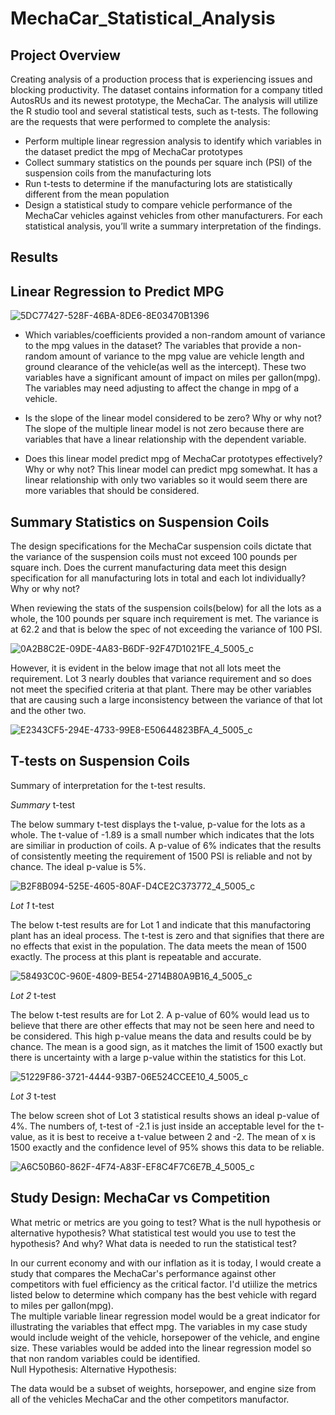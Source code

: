 # MechaCar_Statistical_Analysis

## Project Overview
Creating analysis of a production process that is experiencing issues and blocking productivity. The dataset contains information for a company titled AutosRUs and its newest prototype, the MechaCar. The analysis will utilize the R studio tool and several statistical tests, such as t-tests.  The following are the requests that were performed to complete the analysis:
- Perform multiple linear regression analysis to identify which variables in the dataset predict the mpg of MechaCar prototypes
- Collect summary statistics on the pounds per square inch (PSI) of the suspension coils from the manufacturing lots
- Run t-tests to determine if the manufacturing lots are statistically different from the mean population
- Design a statistical study to compare vehicle performance of the MechaCar vehicles against vehicles from other manufacturers. For each statistical  analysis, you’ll write a summary interpretation of the findings.

## Results

## Linear Regression to Predict MPG


![5DC77427-528F-46BA-8DE6-8E03470B1396](https://user-images.githubusercontent.com/96222437/162584175-2e771f40-6303-489f-b38f-f132bc419c5c.jpeg)

- Which variables/coefficients provided a non-random amount of variance to the mpg values in the dataset?
The variables that provide a non-random amount of variance to the mpg value are vehicle length and ground clearance of the vehicle(as well as the intercept).  These two variables have a significant amount of impact on miles per gallon(mpg).  The variables may need adjusting to affect the change in mpg of a vehicle.  

- Is the slope of the linear model considered to be zero? Why or why not?
The slope of the multiple linear model is not zero because there are variables that have a linear relationship with the dependent variable.  


- Does this linear model predict mpg of MechaCar prototypes effectively? Why or why not?
This linear model can predict mpg somewhat. It has a linear relationship with only two variables so it would seem there are more variables that should be considered.  

## Summary Statistics on Suspension Coils


The design specifications for the MechaCar suspension coils dictate that the variance of the suspension coils must not exceed 100 pounds per square inch. Does the current manufacturing data meet this design specification for all manufacturing lots in total and each lot individually? Why or why not?

When reviewing the stats of the suspension coils(below) for all the lots as a whole, the 100 pounds per square inch requirement is met. The variance is at 62.2 and that is below the spec of not exceeding the variance of 100 PSI. 


![0A2B8C2E-09DE-4A83-B6DF-92F47D1021FE_4_5005_c](https://user-images.githubusercontent.com/96222437/162601118-9d9c8dbd-fb15-4e87-ae38-47e58aa5d67d.jpeg)

However, it is evident in the below image that not all lots meet the requirement.  Lot 3 nearly doubles that variance requirement and so does not meet the specified criteria at that plant. There may be other variables that are causing such a large inconsistency between the variance of that lot and the other two. 

![E2343CF5-294E-4733-99E8-E50644823BFA_4_5005_c](https://user-images.githubusercontent.com/96222437/162601121-1cd65140-925b-4f72-8599-bab6139580ab.jpeg)



## T-tests on Suspension Coils
Summary of interpretation for the t-test results. 

*Summary* t-test

The below summary t-test displays the t-value, p-value for the lots as a whole.  The t-value of -1.89 is a small number which indicates that the lots are similiar in production of coils.  A p-value of 6% indicates that the results of consistently meeting the requirement of 1500 PSI is reliable and not by chance.  The ideal p-value is 5%.

![B2F8B094-525E-4605-80AF-D4CE2C373772_4_5005_c](https://user-images.githubusercontent.com/96222437/162645778-ec1a1d3d-e382-493e-8405-b81327e2450e.jpeg)

*Lot 1* t-test

The below t-test results are for Lot 1 and indicate that this manufactoring plant has an ideal process.  The t-test is zero and that signifies that there are no effects that exist in the population.  The data meets the mean of 1500 exactly.  The process at this plant is repeatable and accurate. 

![58493C0C-960E-4809-BE54-2714B80A9B16_4_5005_c](https://user-images.githubusercontent.com/96222437/162645737-3b99c0a9-3bf8-4f0c-9f22-b36c35218e44.jpeg)

*Lot 2* t-test

The below t-test results are for Lot 2.  A p-value of 60% would lead us to believe that there are other effects that may not be seen here and need to be considered.  This high p-value means the data and results could be by chance.  The mean is a good sign, as it matches the limit of 1500 exactly but there is uncertainty with a large p-value within the statistics for this Lot. 

![51229F86-3721-4444-93B7-06E524CCEE10_4_5005_c](https://user-images.githubusercontent.com/96222437/162645762-dfb7117f-dbec-48cc-b0aa-612ef46190e2.jpeg)


*Lot 3* t-test

The below screen shot of Lot 3 statistical results shows an ideal p-value of 4%.  The numbers of, t-test of -2.1 is just inside an acceptable level for the t-value, as it is best to receive a t-value between 2 and -2. The mean of x is 1500 exactly and the confidence level of 95% shows this data to be reliable. 

![A6C50B60-862F-4F74-A83F-EF8C4F7C6E7B_4_5005_c](https://user-images.githubusercontent.com/96222437/162645753-fceb1807-84e5-41e9-b01e-6dcb67c299d9.jpeg)


## Study Design: MechaCar vs Competition

What metric or metrics are you going to test?
What is the null hypothesis or alternative hypothesis?
What statistical test would you use to test the hypothesis? And why?
What data is needed to run the statistical test?


In our current economy and with our inflation as it is today, I would create a study that compares the MechaCar's performance against other competitors with fuel efficiency as the critical factor.  I'd utiilize the metrics listed below to determine which company has the best vehicle with regard to miles per gallon(mpg).  
The multiple variable linear regression model would be a great indicator for illustrating the variables that effect mpg. The variables in my case study would include weight of the vehicle, horsepower of the vehicle, and engine size.  These variables would be added into the linear regression model so that non random variables could be identified.  
Null Hypothesis: 
Alternative Hypothesis: 

The data would be a subset of weights, horsepower, and engine size from all of the vehicles MechaCar and the other competitors manufactor. 


